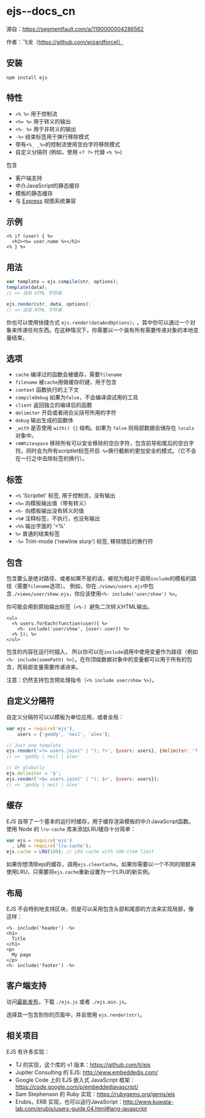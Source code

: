 # ejs--docs_cn
源自：https://segmentfault.com/a/1190000004286562

作者：飞龙（https://github.com/wizardforcel）

## 安装

```
npm install ejs
```

## 特性

- `<% %>` 用于控制流
- `<%= %>` 用于转义的输出
- `<%- %>` 用于非转义的输出
- `-%>` 结束标签用于换行移除模式
- 带有`<%_ _%>`的控制流使用空白字符移除模式
- 自定义分隔符 (例如，使用 `<? ?>` 代替 `<% %>`)

包含

- 客户端支持
- 中介JavaScript的静态缓存
- 模板的静态缓存
- 与 [Express](http://expressjs.com) 视图系统兼容

## 示例

```ejs
<% if (user) { %>
  <h2><%= user.name %></h2>
<% } %>
```

## 用法

```js
var template = ejs.compile(str, options);
template(data);
// => 渲染 HTML 字符串

ejs.render(str, data, options);
// => 渲染 HTML 字符串
```

你也可以使用快捷方式 `ejs.render(dataAndOptions);` ，其中你可以通过一个对象来传递任何东西。在这种情况下，你需要以一个装有所有需要传递对象的本地变量结束。

## 选项

- `cache` 编译过的函数会被缓存，需要`filename`
- `filename` 被`cache`用做缓存的键，用于包含
- `context` 函数执行的上下文
- `compileDebug` 如果为`false`，不会编译调试用的工具
- `client` 返回独立的编译后的函数
- `delimiter` 开启或者闭合尖括号所用的字符
- `debug` 输出生成的函数体
- `_with` 是否使用 `with() {}` 结构。如果为 `false` 则局部数据会储存在 `locals` 对象中。
- `rmWhitespace` 移除所有可以安全移除的空白字符，包含前导和尾后的空白字符。同时会为所有scriptlet标签开启`-%>`换行截断的更加安全的模式。（它不会在一行之中去除标签的换行）。

## 标签

- `<%` 'Scriptlet' 标签, 用于控制流，没有输出
- `<%=` 向模板输出值（带有转义）
- `<%-` 向模板输出没有转义的值
- `<%#` 注释标签，不执行，也没有输出
- `<%%` 输出字面的 '<%'
- `%>` 普通的结束标签
- `-%>` Trim-mode ('newline slurp') 标签, 移除随后的换行符

## 包含

包含要么是绝对路径，或者如果不是的话，被视为相对于调用`include`的模板的路径（需要`filename`选项）。 例如，你在`./views/users.ejs`中包含`./views/user/show.ejs`，你应该使用`<%- include('user/show') %>`。

你可能会用到原始输出标签（`<%-`）避免二次转义HTML输出。

```ejs
<ul>
  <% users.forEach(function(user){ %>
    <%- include('user/show', {user: user}) %>
  <% }); %>
</ul>
```

包含的内容在运行时插入， 所以你可以在`include`调用中使用变量作为路径（例如`<%- include(somePath) %>`）。在你顶级数据对象中的变量都可以用于所有的包含，而局部变量需要传递进来。

注意：仍然支持包含预处理指令（`<% include user/show %>`）。

## 自定义分隔符

自定义分隔符可以以模板为单位应用，或者全局：

```js
var ejs = require('ejs'),
    users = ['geddy', 'neil', 'alex'];

// Just one template
ejs.render('<?= users.join(" | "); ?>', {users: users}, {delimiter: '?'});
// => 'geddy | neil | alex'

// Or globally
ejs.delimiter = '$';
ejs.render('<$= users.join(" | "); $>', {users: users});
// => 'geddy | neil | alex'
```

## 缓存

EJS 自带了一个基本的运行时缓存，用于缓存渲染模板的中介JavaScript函数。使用 Node 的 `lru-cache` 库来添加LRU缓存十分简单：

```js
var ejs = require('ejs')
  , LRU = require('lru-cache');
ejs.cache = LRU(100); // LRU cache with 100-item limit
```

如果你想清除ejs的缓存，调用`ejs.clearCache`。如果你需要以一个不同的限额来使用LRU，只需要将`ejs.cache`重新设置为一个LRU的新实例。

## 布局

EJS 不会特别地支持区块，但是可以采用包含头部和尾部的方法来实现局部，像这样：

```ejs
<%- include('header') -%>
<h1>
  Title
</h1>
<p>
  My page
</p>
<%- include('footer') -%>
```

## 客户端支持

访问[最新发布](https://github.com/mde/ejs/releases/latest)，下载
`./ejs.js` 或者 `./ejs.min.js`。

选择其一包含到你的页面中，并且使用 `ejs.render(str)`。

## 相关项目

EJS 有许多实现：

- TJ 的实现，这个库的 v1 版本：https://github.com/tj/ejs
- Jupiter Consulting 的 EJS: http://www.embeddedjs.com/
- Google Code 上的 EJS 嵌入式 JavaScript 框架：https://code.google.com/p/embeddedjavascript/
- Sam Stephenson 的 Ruby 实现：https://rubygems.org/gems/ejs
- Erubis，ERB 实现，也可以运行JavaScript：http://www.kuwata-lab.com/erubis/users-guide.04.html#lang-javascript







